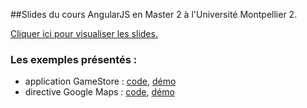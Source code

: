 ##Slides du cours AngularJS en Master 2 à l'Université Montpellier 2.

[Cliquer ici pour visualiser les slides.](http://tchatel.github.io/slides-angularjs-um2/index.html)

### Les exemples présentés :

* application GameStore : [code](https://github.com/tchatel/angular-gamestore-um2/tree/master), [démo](http://tchatel.github.io/angular-gamestore-um2/app/index.html#/catalog)
* directive Google Maps : [code](https://github.com/tchatel/devfest-google-maps), [démo](http://tchatel.github.io/devfest-google-maps/index.html)